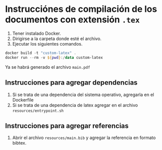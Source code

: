 # Instrucciónes de compilación de los documentos con extensión `.tex`

1. Tener instalado Docker.
2. Dirigirse a la carpeta donde esté el archivo.
3. Ejecutar los siguientes comandos.

```powershell
docker build -t "custom-latex" .
docker run --rm -v ${pwd}:/data custom-latex
```

Ya se habrá generado el archivo `main.pdf`

## Instrucciones para agregar dependencias

1. Si se trata de una dependencia del sistema operativo, agregarla en el Dockerfile
2. Si se trata de una dependencia de latex agregar en el archivo `resources/entrypoint.sh`


## Instrucciones para agregar referencias

1. Abrir el archivo `resources/main.bib` y agregar la referencia en formato bibtex.
